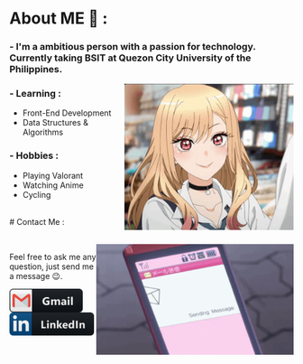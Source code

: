 
# About ME 💬 :

### - I'm a ambitious person with a passion for technology. Currently taking BSIT  at Quezon City University of the Philippines.

<img hight="300" width="300" alt="GIF" align="right" src="https://github.com/benipayoj/Introduction/blob/main/assets/aboutme.gif">

### - Learning :
-  Front-End Development
-  Data Structures & Algorithms

### - Hobbies : 
-  Playing Valorant
-  Watching Anime
-  Cycling

</br>
# Contact Me :

<p>
 </br>


<img hight="220" width="350" align="right" alt="GIF" src="https://github.com/benipayoj/Introduction/blob/main/assets/contactme.gif">


Feel free to ask me any question, just send me a message 😉.

<a href="mailto:jbeni.tech@gmail.com">
 <img align="left" alt="Gmail" width="130" hight="100" src="https://github.com/benipayoj/Introduction/blob/main/assets/icons/gmail.png" />
</a>
<a href="https://ph.linkedin.com/in/joseph-benipayo-8b339b1a6">
  <img align="left" alt="Linkedin" width="150" hight="100" src="https://github.com/benipayoj/Introduction/blob/main/assets/icons/linkedin.png" />
</br>
</br>
</br>
</a>
 </p>
 






